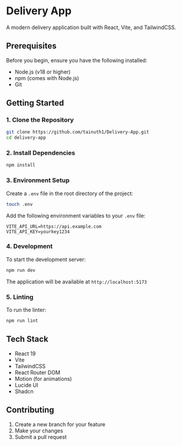 # Delivery App

A modern delivery application built with React, Vite, and TailwindCSS.

## Prerequisites

Before you begin, ensure you have the following installed:

- Node.js (v18 or higher)
- npm (comes with Node.js)
- Git

## Getting Started

### 1. Clone the Repository

```bash
git clone https://github.com/tainuth1/Delivery-App.git
cd delivery-app
```

### 2. Install Dependencies

```bash
npm install
```

### 3. Environment Setup

Create a `.env` file in the root directory of the project:

```bash
touch .env
```

Add the following environment variables to your `.env` file:

```env
VITE_API_URL=https://api.example.com
VITE_API_KEY=yourkey1234
```

### 4. Development

To start the development server:

```bash
npm run dev
```

The application will be available at `http://localhost:5173`

### 5. Linting

To run the linter:

```bash
npm run lint
```

## Tech Stack

- React 19
- Vite
- TailwindCSS
- React Router DOM
- Motion (for animations)
- Lucide UI
- Shadcn

## Contributing

1. Create a new branch for your feature
2. Make your changes
3. Submit a pull request
